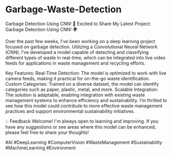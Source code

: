 # Garbage-Waste-Detection
Garbage Detection Using CNN!
🚀 Excited to Share My Latest Project: Garbage Detection Using CNN! 🌍

Over the past few weeks, I've been working on a deep learning project focused on garbage detection. Utilizing a Convolutional Neural Network (CNN), I’ve developed a model capable of detecting and classifying different types of waste in real-time, which can be integrated into live video feeds for applications in waste management and recycling efforts.

Key Features:
Real-Time Detection: The model is optimized to work with live camera feeds, making it practical for on-the-go waste identification.
Custom Categories: Trained on a diverse dataset, the model can identify categories such as paper, plastic, metal, and more.
Scalable Integration: The solution is adaptable, enabling integration with existing waste management systems to enhance efficiency and sustainability.
I’m thrilled to see how this model could contribute to more effective waste management practices and support environmental sustainability initiatives.

💡 Feedback Welcome!
I'm always open to learning and improving. If you have any suggestions or see areas where this model can be enhanced, please feel free to share your thoughts!

#AI #DeepLearning #ComputerVision #WasteManagement #Sustainability #MachineLearning #Environment
